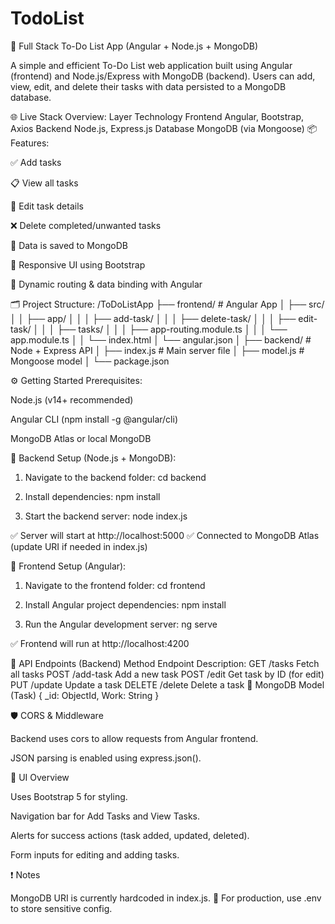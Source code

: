 # TodoList
📝 Full Stack To-Do List App (Angular + Node.js + MongoDB)

A simple and efficient To-Do List web application built using Angular (frontend) and Node.js/Express with MongoDB (backend). Users can add, view, edit, and delete their tasks with data persisted to a MongoDB database.

🌐 Live Stack Overview:
Layer	Technology
Frontend	Angular, Bootstrap, Axios
Backend	Node.js, Express.js
Database	MongoDB (via Mongoose)
📦 Features:

✅ Add tasks

📋 View all tasks

📝 Edit task details

❌ Delete completed/unwanted tasks

💾 Data is saved to MongoDB

📱 Responsive UI using Bootstrap

🔁 Dynamic routing & data binding with Angular

🗂️ Project Structure:
/ToDoListApp
├── frontend/               # Angular App
│   ├── src/
│   │   ├── app/
│   │   │   ├── add-task/
│   │   │   ├── delete-task/
│   │   │   ├── edit-task/
│   │   │   ├── tasks/
│   │   │   ├── app-routing.module.ts
│   │   │   └── app.module.ts
│   │   └── index.html
│   └── angular.json
│
├── backend/                # Node + Express API
│   ├── index.js            # Main server file
│   ├── model.js            # Mongoose model
│   └── package.json

⚙️ Getting Started
Prerequisites:

Node.js (v14+ recommended)

Angular CLI (npm install -g @angular/cli)

MongoDB Atlas or local MongoDB

🧩 Backend Setup (Node.js + MongoDB):
1. Navigate to the backend folder:
cd backend

2. Install dependencies:
npm install

3. Start the backend server:
node index.js


✅ Server will start at http://localhost:5000
✅ Connected to MongoDB Atlas (update URI if needed in index.js)

🧩 Frontend Setup (Angular):
1. Navigate to the frontend folder:
cd frontend

2. Install Angular project dependencies:
npm install

3. Run the Angular development server:
ng serve


✅ Frontend will run at http://localhost:4200

🔗 API Endpoints (Backend)
Method	Endpoint	Description:
GET	/tasks	Fetch all tasks
POST	/add-task	Add a new task
POST	/edit	Get task by ID (for edit)
PUT	/update	Update a task
DELETE	/delete	Delete a task
🧠 MongoDB Model (Task)
{
  _id: ObjectId,
  Work: String
}

🛡️ CORS & Middleware

Backend uses cors to allow requests from Angular frontend.

JSON parsing is enabled using express.json().

🎨 UI Overview

Uses Bootstrap 5 for styling.

Navigation bar for Add Tasks and View Tasks.

Alerts for success actions (task added, updated, deleted).

Form inputs for editing and adding tasks.

❗ Notes

MongoDB URI is currently hardcoded in index.js.
🔐 For production, use .env to store sensitive config.
